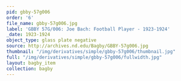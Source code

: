 ```yaml
---
pid: gbby-57g006
order: '6'
file_name: gbby-57g006.jpg
label: 'GBBY 57G/006: Joe Bach: Football Player - 1923-1924'
_date: 1923-1924
object_type: glass plate negative
source: http://archives.nd.edu/Bagby/GBBY-57g006.jpg
thumbnail: "/img/derivatives/simple/gbby-57g006/thumbnail.jpg"
full: "/img/derivatives/simple/gbby-57g006/fullwidth.jpg"
layout: bagby_item
collection: bagby
---
```

